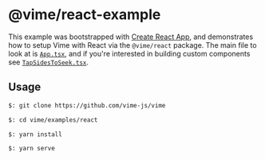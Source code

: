# @vime/react-example

This example was bootstrapped with [Create React App](https://github.com/facebook/create-react-app),
and demonstrates how to setup Vime with React via the `@vime/react` package. The main
file to look at is [`App.tsx`](./src/App.tsx), and if you're interested in building custom
components see [`TapSidesToSeek.tsx`](./src/TapSidesToSeek.tsx).

## Usage

```bash
$: git clone https://github.com/vime-js/vime

$: cd vime/examples/react

$: yarn install

$: yarn serve
```
